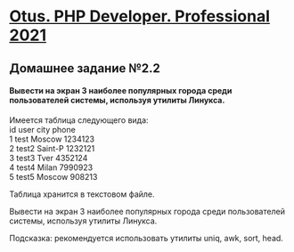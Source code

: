 [Otus. PHP Developer. Professional 2021](https://otus.ru/lessons/razrabotchik-php/?int_source=courses_catalog&int_term=programming)
==============================

## Домашнее задание №2.2

#### Вывести на экран 3 наиболее популярных города среди пользователей системы, используя утилиты Линукса.

Имеется таблица следующего вида:    
id   user     city      phone    
1    test     Moscow    1234123  
2    test2    Saint-P   1232121    
3    test3    Tver      4352124   
4    test4    Milan     7990923  
5    test5    Moscow    908213  

Таблица хранится в текстовом файле.

Вывести на экран 3 наиболее популярных города среди пользователей системы, используя утилиты Линукса.

Подсказка: рекомендуется использовать утилиты uniq, awk, sort, head. 